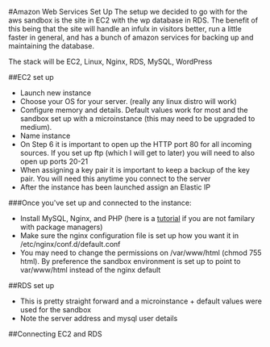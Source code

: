 #Amazon Web Services Set Up
The setup we decided to go with for the aws sandbox is the site in EC2 with the wp database in RDS. The benefit of this being that the site will handle an infulx in visitors better, run a little faster in general, and has a bunch of amazon services for backing up and maintaining the database.

The stack will be EC2, Linux, Nginx, RDS, MySQL, WordPress 
 
##EC2 set up
- Launch new instance 
- Choose your OS for your server. (really any linux distro will work) 
- Configure memory and details. Default values work for most and the sandbox set up with a microinstance (this may need to be upgraded to medium). 
- Name instance
- On Step 6 it is important to open up the HTTP port 80 for all incoming sources. If you set up ftp (which I will get to later) you will need to also open up ports 20-21 
- When assigning a key pair it is important to keep a backup of the key pair. You will need this anytime you connect to the server 
- After the instance has been launched assign an Elastic IP 

###Once you've set up and connected to the instance:
- Install MySQL, Nginx, and PHP (here is a [tutorial](http://codingsteps.com/install-php-fpm-nginx-mysql-on-ec2-with-amazon-linux-ami/) if you are not familary with package managers)
- Make sure the nginx configuration file is set up how you want it in /etc/nginx/conf.d/default.conf 
- You may need to change the permissions on /var/www/html (chmod 755 html). By preference the sandbox environment is set up to point to var/www/html instead of the nginx default

##RDS set up
- This is pretty straight forward and a microinstance + default values were used for the sandbox 
- Note the server address and mysql user details 

##Connecting EC2 and RDS 
 
